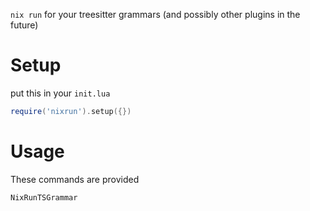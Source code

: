 `nix run` for your treesitter grammars (and possibly other plugins in the future)

# Setup

put this in your `init.lua`

```lua
require('nixrun').setup({})
```

# Usage

These commands are provided

```vim
NixRunTSGrammar
```
